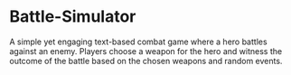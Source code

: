 # Battle-Simulator
A simple yet engaging text-based combat game where a hero battles against an enemy. Players choose a weapon for the hero and witness the outcome of the battle based on the chosen weapons and random events.
